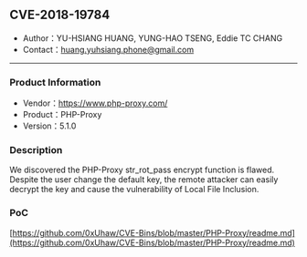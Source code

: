 ## CVE-2018-19784

- Author：YU-HSIANG HUANG, YUNG-HAO TSENG, Eddie TC CHANG
- Contact：huang.yuhsiang.phone@gmail.com

---

### Product Information

- Vendor：https://www.php-proxy.com/
- Product：PHP-Proxy
- Version：5.1.0

### Description

We discovered the PHP-Proxy str_rot_pass encrypt function is flawed. Despite the user change the default key, the remote attacker can easily decrypt the key and cause the vulnerability of Local File Inclusion.

### PoC

[https://github.com/0xUhaw/CVE-Bins/blob/master/PHP-Proxy/readme.md](https://github.com/0xUhaw/CVE-Bins/blob/master/PHP-Proxy/readme.md)